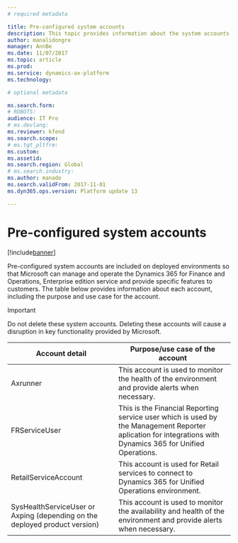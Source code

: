 ```yaml
---
# required metadata

title: Pre-configured system accounts
description: This topic provides information about the system accounts that are pre-configured on your Dynamics 365 for Finance and Operations, Enterprise edition environments.
author: manalidongre
manager: AnnBe
ms.date: 11/07/2017
ms.topic: article
ms.prod: 
ms.service: dynamics-ax-platform
ms.technology: 

# optional metadata

ms.search.form: 
# ROBOTS: 
audience: IT Pro
# ms.devlang: 
ms.reviewer: kfend
ms.search.scope: 
# ms.tgt_pltfrm: 
ms.custom: 
ms.assetid: 
ms.search.region: Global
# ms.search.industry: 
ms.author: manado
ms.search.validFrom: 2017-11-01
ms.dyn365.ops.version: Platform update 13

---
```


# Pre-configured system accounts

[!include[banner](../includes/banner.md)]

Pre-configured system accounts are included on deployed environments so that Microsoft can manage and operate the Dynamics 365 for Finance and Operations, Enterprise edition service and provide specific features to customers. The table below provides information about each account, including the purpose and use case for the account.  

> [!IMPORTANT] 
> Do not delete these system accounts. Deleting these accounts will cause a disruption in key functionality provided by Microsoft.

| Account detail                                                             | Purpose/use case of the account                                                                                                                           |
|----------------------------------------------------------------------------|-----------------------------------------------------------------------------------------------------------------------------------------------------------|
| Axrunner                                                                   | This account is used to monitor the health of the environment and provide alerts when necessary.                                                          |
| FRServiceUser                                                              | This is the Financial Reporting service user which is used by the Management Reporter aplication for integrations with Dynamics 365 for Unified Operations. |
| RetailServiceAccount                                                       | This account is used for Retail services to connect to Dynamics 365 for Unified Operations environment.                                                   |
| SysHealthServiceUser or Axping (depending on the deployed product version) | This account is used to monitor the availability and health of the environment and provide alerts when necessary.                                       |
